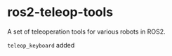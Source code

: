 # ros2-teleop-tools
A set of teleoperation tools for various robots in ROS2.

`teleop_keyboard` added
